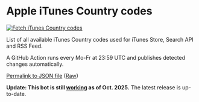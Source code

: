 # Apple iTunes Country codes

[![Fetch iTunes Country codes](https://github.com/jcoester/iTunes-country-codes/actions/workflows/fetch-itunes-country-codes.yml/badge.svg)](https://github.com/jcoester/iTunes-country-codes/actions/workflows/fetch-itunes-country-codes.yml)

List of all available iTunes Country codes used for iTunes Store, Search API and RSS Feed. 

A GitHub Action runs every Mo-Fr at 23:59 UTC and publishes detected changes automatically.

[Permalink to JSON file](itunes_country_codes.json) ([Raw](itunes_country_codes.json?raw=1))

**Update: This bot is still <ins>working</ins>  as of Oct. 2025.** The latest release is up-to-date.